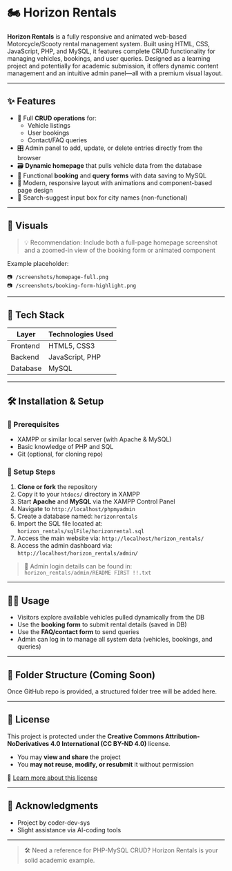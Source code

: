 
# 🏍️ Horizon Rentals

**Horizon Rentals** is a fully responsive and animated web-based Motorcycle/Scooty rental management system. Built using HTML, CSS, JavaScript, PHP, and MySQL, it features complete CRUD functionality for managing vehicles, bookings, and user queries. Designed as a learning project and potentially for academic submission, it offers dynamic content management and an intuitive admin panel—all with a premium visual layout.

---

## ✨ Features

- 🔁 Full **CRUD operations** for:
  - Vehicle listings
  - User bookings
  - Contact/FAQ queries
- 🎛️ Admin panel to add, update, or delete entries directly from the browser
- 🗃️ **Dynamic homepage** that pulls vehicle data from the database
- 📝 Functional **booking** and **query forms** with data saving to MySQL
- 🎨 Modern, responsive layout with animations and component-based page design
- 🧠 Search-suggest input box for city names (non-functional)

---

## 📸 Visuals

> 💡 Recommendation: Include both a full-page homepage screenshot and a zoomed-in view of the booking form or animated component

Example placeholder:

```
📷 /screenshots/homepage-full.png  
📷 /screenshots/booking-form-highlight.png
```

---

## 🧰 Tech Stack

| Layer     | Technologies Used           |
|-----------|-----------------------------|
| Frontend  | HTML5, CSS3                 |
| Backend   | JavaScript, PHP             |
| Database  | MySQL    |

---

## 🛠️ Installation & Setup

### 🔧 Prerequisites

- XAMPP or similar local server (with Apache & MySQL)
- Basic knowledge of PHP and SQL
- Git (optional, for cloning repo)

### 📄 Setup Steps

1. **Clone or fork** the repository
2. Copy it to your `htdocs/` directory in XAMPP
3. Start **Apache** and **MySQL** via the XAMPP Control Panel
4. Navigate to `http://localhost/phpmyadmin`
5. Create a database named: `horizonrentals`
6. Import the SQL file located at: `horizon_rentals/sqlFile/horizonrental.sql`
7. Access the main website via: `http://localhost/horizon_rentals/`
8. Access the admin dashboard via: `http://localhost/horizon_rentals/admin/`

> 🔐 Admin login details can be found in:  
> `horizon_rentals/admin/README FIRST !!.txt`

---

## 🧑‍💻 Usage

- Visitors explore available vehicles pulled dynamically from the DB
- Use the **booking form** to submit rental details (saved in DB)
- Use the **FAQ/contact form** to send queries
- Admin can log in to manage all system data (vehicles, bookings, and queries)

---

## 📁 Folder Structure (Coming Soon)

Once GitHub repo is provided, a structured folder tree will be added here.

---

## 📜 License

This project is protected under the **Creative Commons Attribution-NoDerivatives 4.0 International (CC BY-ND 4.0)** license.

- You may **view and share** the project
- You **may not reuse, modify, or resubmit** it without permission

🔗 [Learn more about this license](https://creativecommons.org/licenses/by-nd/4.0/)

---

## 🙌 Acknowledgments

- Project by coder-dev-sys
- Slight assistance via AI-coding tools

---

> 🛠 Need a reference for PHP-MySQL CRUD? Horizon Rentals is your solid academic example.
